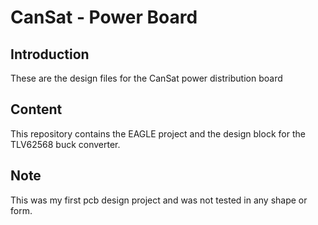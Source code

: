# CanSat - Power Board
## Introduction
These are the design files for the CanSat power distribution board
## Content
This repository contains the EAGLE project and the design block for the TLV62568 buck converter.
## Note
This was my first pcb design project and was not tested in any shape or form.
